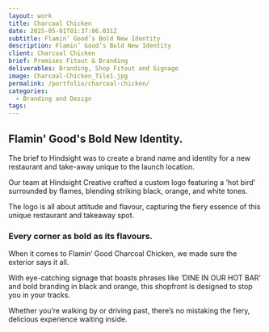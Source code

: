 ```yaml
---
layout: work
title: Charcoal Chicken
date: 2025-05-01T01:37:06.031Z
subtitle: Flamin’ Good’s Bold New Identity
description: Flamin’ Good’s Bold New Identity
client: Charcoal Chicken
brief: Premises Fitout & Branding
deliverables: Branding, Shop Fitout and Signage
image: Charcoal-Chicken_Tile1.jpg
permalink: /portfolio/charcoal-chicken/
categories:
  - Branding and Design
tags:
---
```


## Flamin' Good's Bold New Identity.

The brief to Hindsight was to create a brand name and identity for a new restaurant and take-away unique to the launch location. 

Our team at Hindsight Creative crafted a custom logo featuring a ‘hot bird’ surrounded by flames, blending striking black, orange, and white tones.

The logo is all about attitude and flavour, capturing the fiery essence of this unique restaurant and takeaway spot.

### Every corner as bold as its flavours.

When it comes to Flamin’ Good Charcoal Chicken, we made sure the exterior says it all.

With eye-catching signage that boasts phrases like ‘DINE IN OUR HOT BAR’ and bold branding in black and orange, this shopfront is designed to stop you in your tracks.

Whether you’re walking by or driving past, there’s no mistaking the fiery, delicious experience waiting inside.

